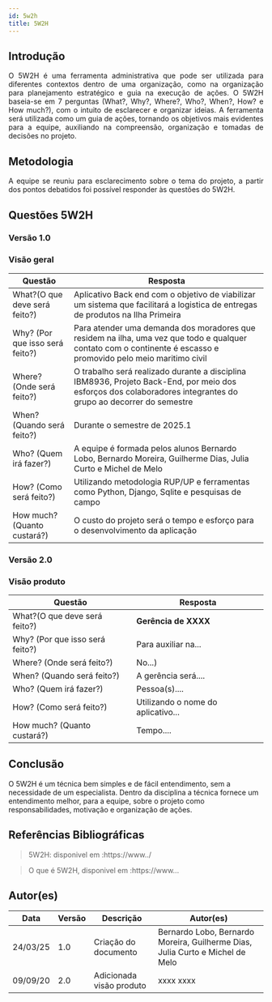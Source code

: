 ```yaml
---
id: 5w2h
title: 5W2H
---
```


## Introdução

<p align = "justify">
    O 5W2H é uma ferramenta administrativa  que pode ser utilizada para diferentes contextos dentro de uma organização, como na organização para planejamento estratégico e guia na execução de ações. O 5W2H baseia-se em 7 perguntas (What?, Why?, Where?, Who?, When?, How? e How much?), com o intuito de esclarecer e organizar ideias. A ferramenta será utilizada como um guia de ações, tornando os objetivos mais evidentes para a equipe, auxiliando na compreensão, organização e tomadas de decisões no projeto.
</p>

## Metodologia

<p align = "justify">
    A equipe se reuniu para esclarecimento sobre o tema do projeto, a partir dos pontos debatidos foi possível responder às questões do 5W2H.  
</p>


## Questões 5W2H

### Versão 1.0

### Visão geral

|Questão|Resposta|
|-------|--------|
|What?(O que deve será feito?)|Aplicativo Back end com o objetivo de viabilizar um sistema que facilitará a logistica de entregas de produtos na Ilha Primeira |
|Why? (Por que isso será feito?)|Para atender uma demanda dos moradores que residem na ilha, uma vez que todo e qualquer contato com o continente é escasso e promovido pelo meio maritimo civil |
|Where? (Onde será feito?)|O trabalho será realizado durante a disciplina IBM8936, Projeto Back-End, por meio dos esforços dos colaboradores integrantes do grupo ao decorrer do semestre |
|When? (Quando será feito?)|Durante o semestre de 2025.1 |
|Who? (Quem irá fazer?)|A equipe é formada pelos alunos Bernardo Lobo, Bernardo Moreira, Guilherme Dias, Julia Curto e Michel de Melo |
|How? (Como será feito?)|Utilizando metodologia RUP/UP e ferramentas como Python, Django, Sqlite e pesquisas de campo |
|How much? (Quanto custará?)|O custo do projeto será o tempo e esforço para o desenvolvimento da aplicação |


### Versão 2.0

### Visão produto

|Questão|Resposta|
|-------|--------|
|What?(O que deve será feito?)| **Gerência de XXXX**|
|Why? (Por que isso será feito?)| Para auxiliar na...|
|Where? (Onde será feito?)|No...)|
|When? (Quando será feito?)| A gerência será....|
|Who? (Quem irá fazer?)| Pessoa(s)....|
|How? (Como será feito?)| Utilizando o nome do aplicativo... |
|How much? (Quanto custará?)|Tempo....|


## Conclusão

O 5W2H é um técnica bem simples e de fácil entendimento, sem a necessidade de um especialista. Dentro da disciplina a técnica fornece um entendimento melhor, para a equipe, sobre o projeto como responsabilidades, motivação e organização de ações.   
 
 
## Referências Bibliográficas
> 5W2H: disponivel em :https://www../

> O que é 5W2H, disponivel em :https://www...

## Autor(es)
| Data | Versão | Descrição | Autor(es) |
| -- | -- | -- | -- |
| 24/03/25 | 1.0 | Criação do documento | Bernardo Lobo, Bernardo Moreira, Guilherme Dias, Julia Curto e Michel de Melo | 
| 09/09/20 | 2.0 | Adicionada visão produto | xxxx xxxx | 